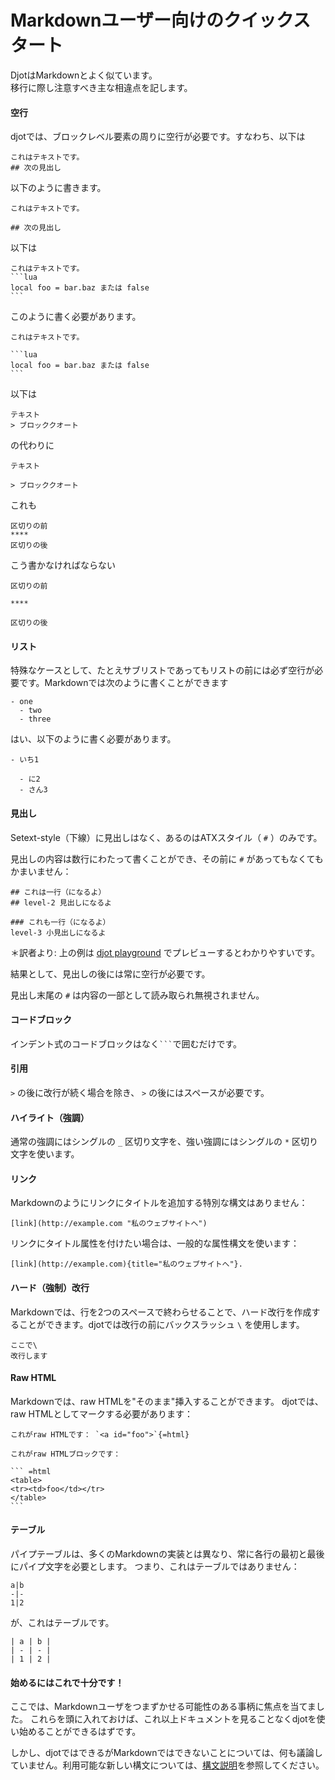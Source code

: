 # Markdownユーザー向けのクイックスタート

DjotはMarkdownとよく似ています。\
移行に際し注意すべき主な相違点を記します。

#### 空行

djotでは、ブロックレベル要素の周りに空行が必要です。すなわち、以下は

```
これはテキストです。
## 次の見出し
```

以下のように書きます。

```
これはテキストです。

## 次の見出し
```

以下は

````
これはテキストです。
```lua
local foo = bar.baz または false
```
````

このように書く必要があります。

````
これはテキストです。

```lua
local foo = bar.baz または false
```
````

以下は

```
テキスト
> ブロッククオート
```

の代わりに

```
テキスト

> ブロッククオート
```

これも

```
区切りの前
****
区切りの後
```

こう書かなければならない

```
区切りの前

****

区切りの後
```

#### リスト

特殊なケースとして、たとえサブリストであってもリストの前には必ず空行が必要です。Markdownでは次のように書くことができます

```
- one
  - two
  - three
```

はい、以下のように書く必要があります。

```
- いち1

  - に2
  - さん3
```

#### 見出し

Setext-style（下線）に見出しはなく、あるのはATXスタイル（ `#` ）のみです。

見出しの内容は数行にわたって書くことができ、その前に `#` があってもなくてもかまいません：

```
## これは一行（になるよ）
## level-2 見出しになるよ

### これも一行（になるよ）
level-3 小見出しになるよ
```
＊訳者より: 上の例は [djot playground](https://djot.net/playground/) でプレビューするとわかりやすいです。

結果として、見出しの後には常に空行が必要です。

見出し末尾の `#` は内容の一部として読み取られ無視されません。

#### コードブロック

インデント式のコードブロックはなく` ``` `で囲むだけです。

#### 引用

`>` の後に改行が続く場合を除き、 `>` の後にはスペースが必要です。

#### ハイライト（強調）

通常の強調にはシングルの `_` 区切り文字を、強い強調にはシングルの `*` 区切り文字を使います。

#### リンク

Markdownのようにリンクにタイトルを追加する特別な構文はありません：

```
[link](http://example.com "私のウェブサイトへ")
```

リンクにタイトル属性を付けたい場合は、一般的な属性構文を使います：

```
[link](http://example.com){title="私のウェブサイトへ"}.
```

#### ハード（強制）改行

Markdownでは、行を2つのスペースで終わらせることで、ハード改行を作成することができます。djotでは改行の前にバックスラッシュ `\` を使用します。

```
ここで\
改行します
```

#### Raw HTML

Markdownでは、raw HTMLを"そのまま"挿入することができます。 djotでは、raw HTMLとしてマークする必要があります：

````
これがraw HTMLです： `<a id="foo">`{=html}

これがraw HTMLブロックです：

``` =html
<table>
<tr><td>foo</td></tr>
</table>
```
````

#### テーブル

パイプテーブルは、多くのMarkdownの実装とは異なり、常に各行の最初と最後にパイプ文字を必要とします。 つまり、これはテーブルではありません：

```
a|b
-|-
1|2
```

が、これはテーブルです。

```
| a | b |
| - | - |
| 1 | 2 |
```

#### 始めるにはこれで十分です！

ここでは、Markdownユーザをつまずかせる可能性のある事柄に焦点を当てました。 これらを頭に入れておけば、これ以上ドキュメントを見ることなくdjotを使い始めることができるはずです。

しかし、djotではできるがMarkdownではできないことについては、何も議論していません。利用可能な新しい構文については、[構文説明](https://htmlpreview.github.io/?https://github.com/jgm/djot/blob/master/doc/syntax.html)を参照してください。
